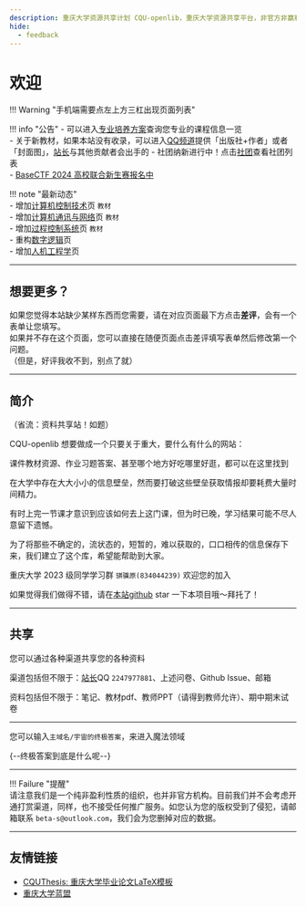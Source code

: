 ```yaml
---
description: 重庆大学资源共享计划 CQU-openlib，重庆大学资源共享平台，非官方非赢利组织，提供课件、教材pdf、各种杂项信息。
hide:
  - feedback
---
```


# 欢迎  
!!! Warning "手机端需要点左上方三杠出现页面列表"  
<div class="grid" markdown>

!!! info "公告"
    - 可以进入[专业培养方案](学业/专业培养方案/index.md)查询您专业的课程信息一览  
    - 关于新教材，如果本站没有收录，可以进入[QQ频道](https://pd.qq.com/s/4upbscwrl)提供「出版社+作者」或者「封面图」，[站长](贡献者/茵符草.md)与其他贡献者会出手的
    - 社团纳新进行中！点击[社团](社团/index.md)查看社团列表  
    - [BaseCTF 2024 高校联合新生赛报名中](限时活动/BaseCTF%202024%20高校联合新生赛报名中.md)

!!! note "最新动态"  
    - 增加[计算机控制技术](课程/计算机控制技术.md)页 `教材`  
    - 增加[计算机通讯与网络](课程/计算机通讯与网络.md)页 `教材`  
    - 增加[过程控制系统](课程/过程控制系统.md)页 `教材`  
    - 重构[数字逻辑](课程/数字逻辑.md)页  
    - 增加[人机工程学](课程/人机工程学.md)页  

</div>

---

## 想要更多？
如果您觉得本站缺少某样东西而您需要，请在对应页面最下方点击**差评**，会有一个表单让您填写。  
如果并不存在这个页面，您可以直接在随便页面点击差评填写表单然后修改第一个问题。  
（但是，好评我收不到，别点了就）

---

## 简介  

（省流：资料共享站！如题）  

CQU-openlib 想要做成一个只要关于重大，要什么有什么的网站：  

课件教材资源、作业习题答案、甚至哪个地方好吃哪里好逛，都可以在这里找到  

在大学中存在大大小小的信息壁垒，然而要打破这些壁垒获取情报却要耗费大量时间精力。  

有时上完一节课才意识到应该如何去上这门课，但为时已晚，学习结果可能不尽人意留下遗憾。  

为了将那些不确定的，流状态的，短暂的，难以获取的，口口相传的信息保存下来，我们建立了这个库，希望能帮助到大家。  

重庆大学 2023 级同学学习群 `骐骥原(834044239)` 欢迎您的加入  

如果觉得我们做得不错，请在[本站github](https://github.com/INFO-studio/CQU-openlib) star 一下本项目哦～拜托了！  

---

## 共享
您可以通过各种渠道共享您的各种资料  

渠道包括但不限于：[站长](贡献者/茵符草.md)QQ `2247977881`、上述问卷、Github Issue、邮箱  

资料包括但不限于：笔记、教材pdf、教师PPT（请得到教师允许）、期中期末试卷  

---

您可以输入`主域名/宇宙的终极答案`，来进入魔法领域  

{--终极答案到底是什么呢--}  

---

!!! Failure "提醒"  
    请注意我们是一个纯非盈利性质的组织，也并非官方机构。目前我们并不会考虑开通打赏渠道，同样，也不接受任何推广服务。如您认为您的版权受到了侵犯，请邮箱联系 `beta-s@outlook.com`，我们会为您删掉对应的数据。  

---

## 友情链接
- [CQUThesis: 重庆大学毕业论文LaTeX模板](https://github.com/nanmu42/CQUThesis)
- [重庆大学蓝盟](http://lanunion.cqu.edu.cn/)